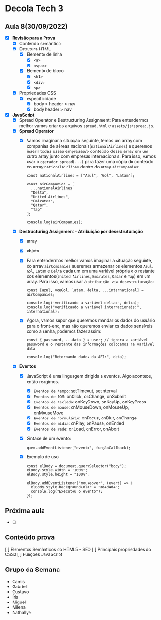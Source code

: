 # Decola Tech 3

## Aula 8(30/09/2022)

- [x] **Revisão para a Prova**
  - [x] Conteúdo semântico
  - [x] Estrutura HTML
    - [x] Elemento de linha
      - [x] `<a>`
      - [x] `<span>`
    - [x] Elemento de bloco
      - [x] `<h1>`
      - [x] `<div>`
      - [x] `<p>`
  - [x] Propriedades CSS
    - [x] especificidade
      - [x] body > header > nav
      - [x] body header > nav

- [x] **JavaScript**
  - [x] Spread Operator e Destructuring Assignment: Para entendermos melhor vamos criar os arquivos `spread.html` e `assets/js/spread.js`.
  - [x] **Spread Operator**
      - [x] Vamos imaginar a situação seguinte, temos um array com companias de aéreas nacionais(`nationalAirlines`) e queremos inserir todas essas empresas/o conteúdo desse array em um outro array junto com empresas internacionais. Para isso, vamos usar o `operador spread(...)` para fazer uma cópia do conteúdo do array `nationalAirlines` dentro do array `airCompanies`:

        ``` JS
        const nationalAirlines = ["Azul", "Gol", "Latam"];

        const airCompanies = [
          ...nationalAirlines,
          "Delta",
          "United Airlines",
          "Emirates",
          "Qatar",
          "Tap"
        ];

        console.log(airCompanies);
        ```

  - [x] **Destructuring Assignment - Atribuição por desestruturação**
    - [x] array
    - [x] objeto
    - [x] Para entendermos melhor vamos imaginar a situação seguinte, do array `airCompanies` queremos armazenar os elementos `Azul`, `Gol`, `Latam` e `Delta` cada um em uma variável própria e o restante dos elementos(`United Airlines`, `Emirates`, `Qatar` e `Tap`) em um array. Para isso, vamos usar a `atribuição via desestruturação`:

      ``` JS
      const [azul, voeGol, latam, delta, ...international] = airCompanies;

      console.log("verificando a variável delta:", delta);
      console.log("verificando a variável internacionais:", international);
      ```

    - [x] Agora, vamos supor que queremos mandar os dados do usuário para o front-end, mas não queremos enviar os dados sensíveis como a senha, podemos fazer assim:

      ``` JS
      const { password, ...data } = user; // ignora a variável password e o restante das informações colocamos na variável data

      console.log("Retornando dados da API:", data);
      ```

  - [x] **Eventos**
    - [x] JavaScript é uma linguagem dirigida a eventos. Algo acontece, então reagimos.
      - [x] `Eventos de tempo`: setTimeout, setInterval
      - [x] `Eventos de DOM`: onClick, onChange, onSubmit
      - [x] `Eventos de teclado`: onKeyDown, onKeyUp, onKeyPress
      - [x] `Eventos de mouse`: onMouseDown, onMouseUp, onMouseMove
      - [x] `Eventos de formulário`: onFocus, onBlur, onChange
      - [x] `Eventos de mídia`: onPlay, onPause, onEnded
      - [x] `Eventos de rede`: onLoad, onError, onAbort

    - [x] Sintaxe de um evento:

      ``` JS
      quem.addEventListener("evento", funçãoCallback);
      ```

    - [x] Exemplo de uso:

      ``` JS
      const elBody = document.querySelector("body");
      elBody.style.width = "100%";
      elBody.style.height = "100%";

      elBody.addEventListener("mouseover", (event) => {
        elBody.style.backgroundColor = "#d4d4d4";
        console.log("Executou o evento");
      });
      ```

## Próxima aula

- [ ]

## Conteúdo prova

[ ] Elementos Semânticos do HTML5 - SEO
[ ] Principais propriedades do CSS3
[ ] Funções JavaScript


## Grupo da Semana

- Camis
- Gabriel
- Gustavo
- Íris
- Miguel
- Milena
- Nathallye
